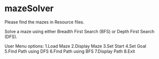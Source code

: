 # mazeSolver

Please find the mazes in Resource files.

Solve a maze using either Breadth First Search (BFS) or Depth First Search (DFS).

User Menu options:
1.Load Maze
2.Display Maze
3.Set Start
4.Set Goal
5.Find Path using DFS
6.Find Path using BFS
7.Display Path 
8.Exit
